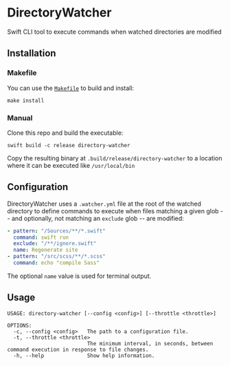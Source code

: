 # DirectoryWatcher

Swift CLI tool to execute commands when watched directories are modified

## Installation

### Makefile

You can use the [`Makefile`](Makefile) to build and install:

```
make install
```

### Manual

Clone this repo and build the executable:

```
swift build -c release directory-watcher
```

Copy the resulting binary at `.build/release/directory-watcher` to a location where it can be executed like `/usr/local/bin` 

## Configuration

DirectoryWatcher uses a `.watcher.yml` file at the root of the watched directory to define commands to execute when files matching a given glob -- and optionally, not matching an `exclude` glob -- are modified:

```yml
- pattern: "/Sources/**/*.swift"
  command: swift run
  exclude: "/**/ignore.swift"
  name: Regenerate site
- pattern: "/src/scss/**/*.scss"
  command: echo "compile Sass"
```

The optional `name` value is used for terminal output.

## Usage

```
USAGE: directory-watcher [--config <config>] [--throttle <throttle>]

OPTIONS:
  -c, --config <config>   The path to a configuration file.
  -t, --throttle <throttle>
                          The minimum interval, in seconds, between command execution in response to file changes.
  -h, --help              Show help information.
```
